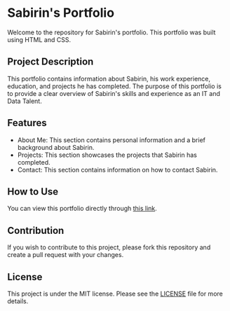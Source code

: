 # Sabirin's Portfolio

Welcome to the repository for Sabirin's portfolio. This portfolio was built using HTML and CSS.

## Project Description

This portfolio contains information about Sabirin, his work experience, education, and projects he has completed. The purpose of this portfolio is to provide a clear overview of Sabirin's skills and experience as an IT and Data Talent.

## Features

* About Me: This section contains personal information and a brief background about Sabirin.
* Projects: This section showcases the projects that Sabirin has completed.
* Contact: This section contains information on how to contact Sabirin.

## How to Use

You can view this portfolio directly through [this link](https://sabirinid.github.io/sabirin/).

## Contribution

If you wish to contribute to this project, please fork this repository and create a pull request with your changes.

## License

This project is under the MIT license. Please see the [LICENSE](LICENSE) file for more details.

